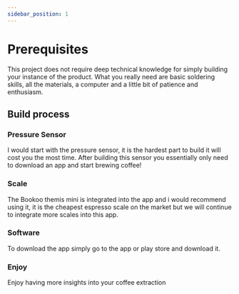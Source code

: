 ```yaml
---
sidebar_position: 1
---
```


# Prerequisites

This project does not require deep technical knowledge for simply building your instance of the product. 
What you really need are basic soldering skills, all the materials, a computer and a little bit of patience and enthusiasm.

## Build process

### Pressure Sensor
I would start with the pressure sensor, it is the hardest part to build it will cost you the most time.
After building this sensor you essentially only need to download an app and start brewing coffee!

### Scale
The Bookoo themis mini is integrated into the app and i would recommend using it, it is the cheapest espresso scale on the market but
we will continue to integrate more scales into this app.

### Software
To download the app simply go to the app or play store and download it.

### Enjoy
Enjoy having more insights into your coffee extraction

